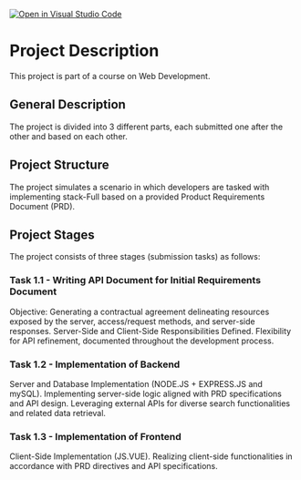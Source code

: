 [![Open in Visual Studio Code](https://classroom.github.com/assets/open-in-vscode-718a45dd9cf7e7f842a935f5ebbe5719a5e09af4491e668f4dbf3b35d5cca122.svg)](https://classroom.github.com/online_ide?assignment_repo_id=11344408&assignment_repo_type=AssignmentRepo)

# Project Description

This project is part of a course on Web Development.

## General Description
The project is divided into 3 different parts, each submitted one after the other and based on each other.

## Project Structure
The project simulates a scenario in which developers are tasked with implementing stack-Full based on a provided Product Requirements Document (PRD).

## Project Stages
The project consists of three stages (submission tasks) as follows:

### Task 1.1 - Writing API Document for Initial Requirements Document
Objective: Generating a contractual agreement delineating resources exposed by the server, access/request methods, and server-side responses.
Server-Side and Client-Side Responsibilities Defined.
Flexibility for API refinement, documented throughout the development process.
### Task 1.2 - Implementation of Backend
Server and Database Implementation (NODE.JS + EXPRESS.JS and mySQL).
Implementing server-side logic aligned with PRD specifications and API design.
Leveraging external APIs for diverse search functionalities and related data retrieval.
### Task 1.3 - Implementation of Frontend
Client-Side Implementation (JS.VUE).
Realizing client-side functionalities in accordance with PRD directives and API specifications.
